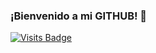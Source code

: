 ### ¡Bienvenido a mi GITHUB! 👋
[![Visits Badge](https://badges.pufler.dev/visits/pcoloc/pcoloc)](https://badges.pufler.dev)
<!--
**pcoloc/pcoloc** is a ✨ _special_ ✨ repository because its `README.md` (this file) appears on your GitHub profile.

Here are some ideas to get you started:

- 🔭 I’m currently working on ...
- 🌱 I’m currently learning ...
- 👯 I’m looking to collaborate on ...
- 🤔 I’m looking for help with ...
- 💬 Ask me about ...
- 📫 How to reach me: ...
- 😄 Pronouns: ...
- ⚡ Fun fact: ...
-->

